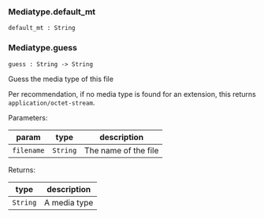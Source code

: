 ### Mediatype.**default_mt**

```grain
default_mt : String
```

### Mediatype.**guess**

```grain
guess : String -> String
```

Guess the media type of this file

Per recommendation, if no media type is found for an extension,
this returns `application/octet-stream`.

Parameters:

|param|type|description|
|-----|----|-----------|
|`filename`|`String`|The name of the file|

Returns:

|type|description|
|----|-----------|
|`String`|A media type|

